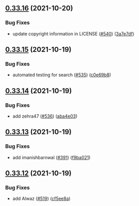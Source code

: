 ## [0.33.16](https://github.com/EddieHubCommunity/LinkFree/compare/v0.33.15...v0.33.16) (2021-10-20)


### Bug Fixes

* update copyright information in LICENSE ([#540](https://github.com/EddieHubCommunity/LinkFree/issues/540)) ([3a7e7df](https://github.com/EddieHubCommunity/LinkFree/commit/3a7e7df004af6b6488e052e2e3f2c319805c11d5))



## [0.33.15](https://github.com/EddieHubCommunity/LinkFree/compare/v0.33.14...v0.33.15) (2021-10-19)


### Bug Fixes

* automated testing for search ([#535](https://github.com/EddieHubCommunity/LinkFree/issues/535)) ([c0e69b8](https://github.com/EddieHubCommunity/LinkFree/commit/c0e69b8c7746c63bfc95323ee7d129ecd840ee73))



## [0.33.14](https://github.com/EddieHubCommunity/LinkFree/compare/v0.33.13...v0.33.14) (2021-10-19)


### Bug Fixes

* add zehra47 ([#536](https://github.com/EddieHubCommunity/LinkFree/issues/536)) ([aba4e03](https://github.com/EddieHubCommunity/LinkFree/commit/aba4e033f340b69b1c47ea045da05f80989753bb))



## [0.33.13](https://github.com/EddieHubCommunity/LinkFree/compare/v0.33.12...v0.33.13) (2021-10-19)


### Bug Fixes

* add imanishbarnwal ([#391](https://github.com/EddieHubCommunity/LinkFree/issues/391)) ([f9ba021](https://github.com/EddieHubCommunity/LinkFree/commit/f9ba0215fbf0657702f880171394539283ac9410))



## [0.33.12](https://github.com/EddieHubCommunity/LinkFree/compare/v0.33.11...v0.33.12) (2021-10-19)


### Bug Fixes

* add Alwaz ([#519](https://github.com/EddieHubCommunity/LinkFree/issues/519)) ([cf5ee8a](https://github.com/EddieHubCommunity/LinkFree/commit/cf5ee8ab56e319135c3b610d7a73055faae55c1b))




